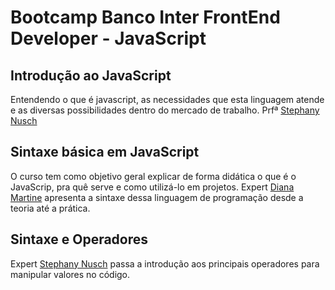 # Bootcamp Banco Inter FrontEnd Developer - JavaScript

## Introdução ao JavaScript
  Entendendo o que é javascript, as necessidades que esta linguagem atende e as diversas possibilidades dentro do mercado de trabalho. Prfª [Stephany Nusch](https://www.linkedin.com/in/stephanynusch/)

## Sintaxe básica em JavaScript
  O curso tem como objetivo geral explicar de forma didática o que é o JavaScrip, pra quê serve e como utilizá-lo em projetos. Expert [Diana Martine](https://www.linkedin.com/in/dianamartine/) apresenta a sintaxe dessa linguagem de programação desde a teoria até a prática.

## Sintaxe e Operadores
  Expert [Stephany Nusch](https://www.linkedin.com/in/stephanynusch/) passa a introdução aos principais operadores para manipular valores no código.
